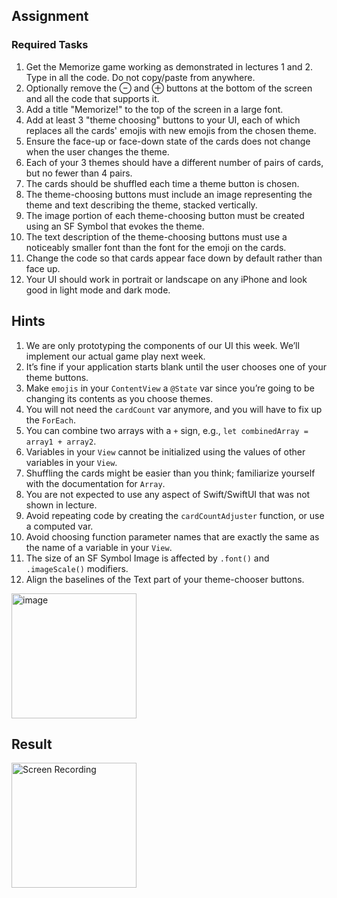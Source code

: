 ## Assignment

### Required Tasks

1. Get the Memorize game working as demonstrated in lectures 1 and 2. Type in all the code. Do not copy/paste from anywhere.
2. Optionally remove the ⊖ and ⊕ buttons at the bottom of the screen and all the code that supports it.
3. Add a title "Memorize!" to the top of the screen in a large font.
4. Add at least 3 "theme choosing" buttons to your UI, each of which replaces all the cards' emojis with new emojis from the chosen theme.
5. Ensure the face-up or face-down state of the cards does not change when the user changes the theme.
6. Each of your 3 themes should have a different number of pairs of cards, but no fewer than 4 pairs.
7. The cards should be shuffled each time a theme button is chosen.
8. The theme-choosing buttons must include an image representing the theme and text describing the theme, stacked vertically.
9. The image portion of each theme-choosing button must be created using an SF Symbol that evokes the theme.
10. The text description of the theme-choosing buttons must use a noticeably smaller font than the font for the emoji on the cards.
11. Change the code so that cards appear face down by default rather than face up.
12. Your UI should work in portrait or landscape on any iPhone and look good in light mode and dark mode.

## Hints

1. We are only prototyping the components of our UI this week. We’ll implement our actual game play next week.
2. It’s fine if your application starts blank until the user chooses one of your theme buttons.
3. Make `emojis` in your `ContentView` a `@State` var since you’re going to be changing its contents as you choose themes.
4. You will not need the `cardCount` var anymore, and you will have to fix up the `ForEach`.
5. You can combine two arrays with a `+` sign, e.g., `let combinedArray = array1 + array2`.
6. Variables in your `View` cannot be initialized using the values of other variables in your `View`.
7. Shuffling the cards might be easier than you think; familiarize yourself with the documentation for `Array`.
8. You are not expected to use any aspect of Swift/SwiftUI that was not shown in lecture.
9. Avoid repeating code by creating the `cardCountAdjuster` function, or use a computed var.
10. Avoid choosing function parameter names that are exactly the same as the name of a variable in your `View`.
11. The size of an SF Symbol Image is affected by `.font()` and `.imageScale()` modifiers.
12. Align the baselines of the Text part of your theme-chooser buttons.

<img width="200" alt="image" src="https://github.com/user-attachments/assets/e2773ff4-6942-4d3d-8536-badb9818e4f8">

## Result

<img src="https://github.com/user-attachments/assets/a371a551-ab73-48e0-b5d1-4769f1e6896e" alt="Screen Recording" width="200"/>




